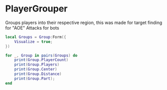 # PlayerGrouper
Groups players into their respective region, this was made for target finding for "AOE" Attacks for bots

```lua
local Groups = Group:Form({
    Visualize = true;
})

for _, Group in pairs(Groups) do
    print(Group.PlayerCount)
    print(Group.Players)
    print(Group.Center)
    print(Group.Distance)
    print(Group.Part);
end
```
